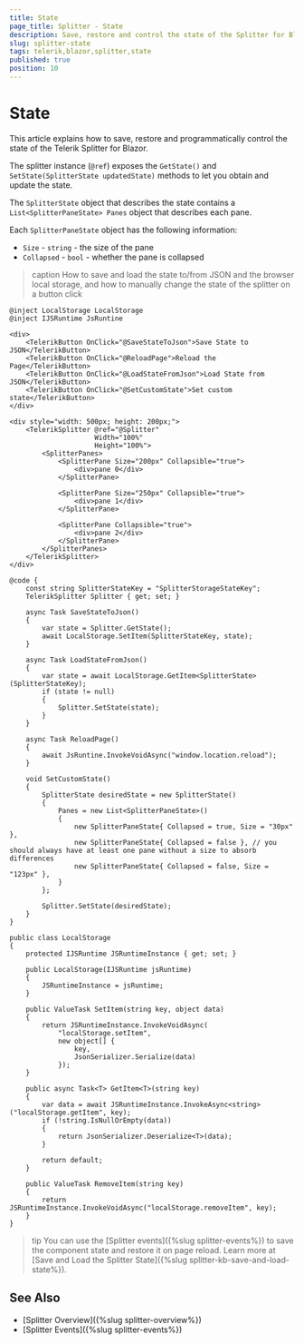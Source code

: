 ```yaml
---
title: State
page_title: Splitter - State
description: Save, restore and control the state of the Splitter for Blazor.
slug: splitter-state
tags: telerik,blazor,splitter,state
published: true
position: 10
---
```


# State

This article explains how to save, restore and programmatically control the state of the Telerik Splitter for Blazor.

The splitter instance (`@ref`) exposes the `GetState()` and `SetState(SplitterState updatedState)` methods to let you obtain and update the state.

The `SplitterState` object that describes the state contains a `List<SplitterPaneState> Panes` object that describes each pane.

Each `SplitterPaneState` object has the following information:

* `Size` - `string` - the size of the pane
* `Collapsed` - `bool` - whether the pane is collapsed

>caption How to save and load the state to/from JSON and the browser local storage, and how to manually change the state of the splitter on a button click

````Component
@inject LocalStorage LocalStorage
@inject IJSRuntime JsRuntine

<div>
    <TelerikButton OnClick="@SaveStateToJson">Save State to JSON</TelerikButton>
    <TelerikButton OnClick="@ReloadPage">Reload the Page</TelerikButton>
    <TelerikButton OnClick="@LoadStateFromJson">Load State from JSON</TelerikButton>
    <TelerikButton OnClick="@SetCustomState">Set custom state</TelerikButton>
</div>

<div style="width: 500px; height: 200px;">
    <TelerikSplitter @ref="@Splitter"
                     Width="100%"
                     Height="100%">
        <SplitterPanes>
            <SplitterPane Size="200px" Collapsible="true">
                <div>pane 0</div>
            </SplitterPane>

            <SplitterPane Size="250px" Collapsible="true">
                <div>pane 1</div>
            </SplitterPane>

            <SplitterPane Collapsible="true">
                <div>pane 2</div>
            </SplitterPane>
        </SplitterPanes>
    </TelerikSplitter>
</div>

@code {
    const string SplitterStateKey = "SplitterStorageStateKey";
    TelerikSplitter Splitter { get; set; }

    async Task SaveStateToJson()
    {
        var state = Splitter.GetState();
        await LocalStorage.SetItem(SplitterStateKey, state);
    }

    async Task LoadStateFromJson()
    {
        var state = await LocalStorage.GetItem<SplitterState>(SplitterStateKey);
        if (state != null)
        {
            Splitter.SetState(state);
        }
    }

    async Task ReloadPage()
    {
        await JsRuntine.InvokeVoidAsync("window.location.reload");
    }

    void SetCustomState()
    {
        SplitterState desiredState = new SplitterState()
        {
            Panes = new List<SplitterPaneState>()
            {
                new SplitterPaneState{ Collapsed = true, Size = "30px" },
                new SplitterPaneState{ Collapsed = false }, // you should always have at least one pane without a size to absorb differences
                new SplitterPaneState{ Collapsed = false, Size = "123px" },
            }
        };

        Splitter.SetState(desiredState);
    }
}

````
````Service
public class LocalStorage
{
    protected IJSRuntime JSRuntimeInstance { get; set; }

    public LocalStorage(IJSRuntime jsRuntime)
    {
        JSRuntimeInstance = jsRuntime;
    }

    public ValueTask SetItem(string key, object data)
    {
        return JSRuntimeInstance.InvokeVoidAsync(
            "localStorage.setItem",
            new object[] {
                key,
                JsonSerializer.Serialize(data)
            });
    }

    public async Task<T> GetItem<T>(string key)
    {
        var data = await JSRuntimeInstance.InvokeAsync<string>("localStorage.getItem", key);
        if (!string.IsNullOrEmpty(data))
        {
            return JsonSerializer.Deserialize<T>(data);
        }

        return default;
    }

    public ValueTask RemoveItem(string key)
    {
        return JSRuntimeInstance.InvokeVoidAsync("localStorage.removeItem", key);
    }
}
````

>tip You can use the [Splitter events]({%slug splitter-events%}) to save the component state and restore it on page reload. Learn more at [Save and Load the Splitter State]({%slug splitter-kb-save-and-load-state%}).

## See Also

* [Splitter Overview]({%slug splitter-overview%})
* [Splitter Events]({%slug splitter-events%})
